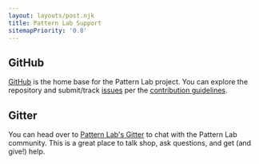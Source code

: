 ```yaml
---
layout: layouts/post.njk
title: Pattern Lab Support
sitemapPriority: '0.8'
---
```


## GitHub

[GitHub](https://github.com/pattern-lab/) is the home base for the Pattern Lab project. You can explore the repository and submit/track [issues](https://github.com/pattern-lab/patternlab-node/issues) per the [contribution guidelines](https://github.com/pattern-lab/patternlab-node/blob/master/.github/CONTRIBUTING.md).

## Gitter

You can head over to [Pattern Lab's Gitter](https://gitter.im/pattern-lab/home) to chat with the Pattern Lab community. This is a great place to talk shop, ask questions, and get (and give!) help.
